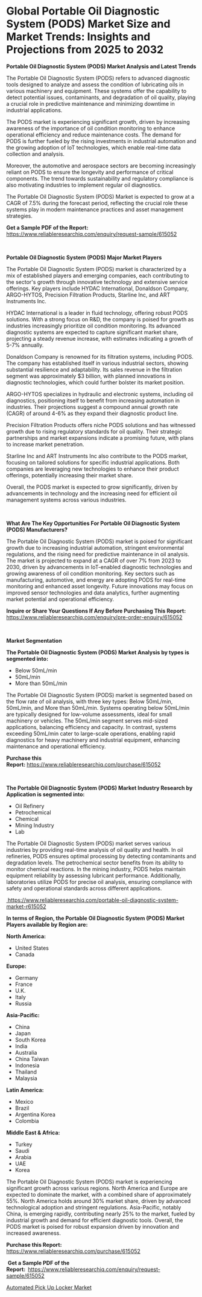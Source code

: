 <p><h1>Global Portable Oil Diagnostic System (PODS) Market Size and Market Trends: Insights and Projections from 2025 to 2032</h1></p><p><strong>Portable Oil Diagnostic System (PODS) Market Analysis and Latest Trends</strong></p>
<p><p>The Portable Oil Diagnostic System (PODS) refers to advanced diagnostic tools designed to analyze and assess the condition of lubricating oils in various machinery and equipment. These systems offer the capability to detect potential issues, contaminants, and degradation of oil quality, playing a crucial role in predictive maintenance and minimizing downtime in industrial applications. </p><p>The PODS market is experiencing significant growth, driven by increasing awareness of the importance of oil condition monitoring to enhance operational efficiency and reduce maintenance costs. The demand for PODS is further fueled by the rising investments in industrial automation and the growing adoption of IoT technologies, which enable real-time data collection and analysis. </p><p>Moreover, the automotive and aerospace sectors are becoming increasingly reliant on PODS to ensure the longevity and performance of critical components. The trend towards sustainability and regulatory compliance is also motivating industries to implement regular oil diagnostics. </p><p>The Portable Oil Diagnostic System (PODS) Market is expected to grow at a CAGR of 7.5% during the forecast period, reflecting the crucial role these systems play in modern maintenance practices and asset management strategies.</p></p>
<p><strong>Get a Sample PDF of the Report:&nbsp;</strong> <a href="https://www.reliableresearchiq.com/enquiry/request-sample/615052?utm_campaign=1835&utm_medium=2&utm_source=Github&utm_content=ia&utm_term=11042025&utm_id=portable-oil-diagnostic-system-pods">https://www.reliableresearchiq.com/enquiry/request-sample/615052</a></p>
<p>&nbsp;</p>
<p><strong>Portable Oil Diagnostic System (PODS) Major Market Players</strong></p>
<p><p>The Portable Oil Diagnostic System (PODS) market is characterized by a mix of established players and emerging companies, each contributing to the sector's growth through innovative technology and extensive service offerings. Key players include HYDAC International, Donaldson Company, ARGO-HYTOS, Precision Filtration Products, Starline Inc, and ART Instruments Inc.</p><p>HYDAC International is a leader in fluid technology, offering robust PODS solutions. With a strong focus on R&D, the company is poised for growth as industries increasingly prioritize oil condition monitoring. Its advanced diagnostic systems are expected to capture significant market share, projecting a steady revenue increase, with estimates indicating a growth of 5-7% annually.</p><p>Donaldson Company is renowned for its filtration systems, including PODS. The company has established itself in various industrial sectors, showing substantial resilience and adaptability. Its sales revenue in the filtration segment was approximately $3 billion, with planned innovations in diagnostic technologies, which could further bolster its market position.</p><p>ARGO-HYTOS specializes in hydraulic and electronic systems, including oil diagnostics, positioning itself to benefit from increasing automation in industries. Their projections suggest a compound annual growth rate (CAGR) of around 4-6% as they expand their diagnostic product line.</p><p>Precision Filtration Products offers niche PODS solutions and has witnessed growth due to rising regulatory standards for oil quality. Their strategic partnerships and market expansions indicate a promising future, with plans to increase market penetration.</p><p>Starline Inc and ART Instruments Inc also contribute to the PODS market, focusing on tailored solutions for specific industrial applications. Both companies are leveraging new technologies to enhance their product offerings, potentially increasing their market share.</p><p>Overall, the PODS market is expected to grow significantly, driven by advancements in technology and the increasing need for efficient oil management systems across various industries.</p></p>
<p>&nbsp;</p>
<p><strong>What Are The Key Opportunities For Portable Oil Diagnostic System (PODS) Manufacturers?</strong></p>
<p><p>The Portable Oil Diagnostic System (PODS) market is poised for significant growth due to increasing industrial automation, stringent environmental regulations, and the rising need for predictive maintenance in oil analysis. The market is projected to expand at a CAGR of over 7% from 2023 to 2030, driven by advancements in IoT-enabled diagnostic technologies and growing awareness of oil condition monitoring. Key sectors such as manufacturing, automotive, and energy are adopting PODS for real-time monitoring and enhanced asset longevity. Future innovations may focus on improved sensor technologies and data analytics, further augmenting market potential and operational efficiency.</p></p>
<p><strong>Inquire or Share Your Questions If Any Before Purchasing This Report:</strong> <a href="https://www.reliableresearchiq.com/enquiry/pre-order-enquiry/615052?utm_campaign=1835&utm_medium=2&utm_source=Github&utm_content=ia&utm_term=11042025&utm_id=portable-oil-diagnostic-system-pods">https://www.reliableresearchiq.com/enquiry/pre-order-enquiry/615052</a></p>
<p>&nbsp;</p>
<p><strong>Market Segmentation</strong></p>
<p><strong>The Portable Oil Diagnostic System (PODS) Market Analysis by types is segmented into:</strong></p>
<p><ul><li>Below 50mL/min</li><li>50mL/min</li><li>More than 50mL/min</li></ul></p>
<p><p>The Portable Oil Diagnostic System (PODS) market is segmented based on the flow rate of oil analysis, with three key types: Below 50mL/min, 50mL/min, and More than 50mL/min. Systems operating below 50mL/min are typically designed for low-volume assessments, ideal for small machinery or vehicles. The 50mL/min segment serves mid-sized applications, balancing efficiency and capacity. In contrast, systems exceeding 50mL/min cater to large-scale operations, enabling rapid diagnostics for heavy machinery and industrial equipment, enhancing maintenance and operational efficiency.</p></p>
<p><strong>Purchase this Report:&nbsp;</strong><a href="https://www.reliableresearchiq.com/purchase/615052?utm_campaign=1835&utm_medium=2&utm_source=Github&utm_content=ia&utm_term=11042025&utm_id=portable-oil-diagnostic-system-pods">https://www.reliableresearchiq.com/purchase/615052</a></p>
<p>&nbsp;</p>
<p><strong>The Portable Oil Diagnostic System (PODS) Market Industry Research by Application is segmented into:</strong></p>
<p><ul><li>Oil Refinery</li><li>Petrochemical</li><li>Chemical</li><li>Mining Industry</li><li>Lab</li></ul></p>
<p><p>The Portable Oil Diagnostic System (PODS) market serves various industries by providing real-time analysis of oil quality and health. In oil refineries, PODS ensures optimal processing by detecting contaminants and degradation levels. The petrochemical sector benefits from its ability to monitor chemical reactions. In the mining industry, PODS helps maintain equipment reliability by assessing lubricant performance. Additionally, laboratories utilize PODS for precise oil analysis, ensuring compliance with safety and operational standards across different applications.</p></p>
<p><a href="https://www.reliableresearchiq.com/portable-oil-diagnostic-system-market-r615052?utm_campaign=1835&utm_medium=2&utm_source=Github&utm_content=ia&utm_term=11042025&utm_id=portable-oil-diagnostic-system-pods">&nbsp;https://www.reliableresearchiq.com/portable-oil-diagnostic-system-market-r615052</a></p>
<p><strong>In terms of Region, the Portable Oil Diagnostic System (PODS) Market Players available by Region are:</strong></p>
<p>
    <p> <strong> North America: </strong>
        <ul>
            <li>United States</li>
            <li>Canada</li>
        </ul>
        </p> 
    <p> <strong> Europe: </strong>
        <ul>
            <li>Germany</li>
            <li>France</li>
            <li>U.K.</li>
            <li>Italy</li>
            <li>Russia</li>
        </ul>
        </p> 
    <p> <strong> Asia-Pacific: </strong>
        <ul>
            <li>China</li>
            <li>Japan</li>
            <li>South Korea</li>
            <li>India</li>
            <li>Australia</li>
            <li>China Taiwan</li>
            <li>Indonesia</li>
            <li>Thailand</li>
            <li>Malaysia</li>
        </ul>
        </p> 
    <p> <strong> Latin America: </strong>
        <ul>
            <li>Mexico</li>
            <li>Brazil</li>
            <li>Argentina Korea</li>
            <li>Colombia</li>
        </ul>
        </p> 
    <p> <strong> Middle East & Africa: </strong>
        <ul>
            <li>Turkey</li>
            <li>Saudi</li>
            <li>Arabia</li>
            <li>UAE</li>
            <li>Korea</li>
        </ul>
    </p>
    </p>
<p><p>The Portable Oil Diagnostic System (PODS) market is experiencing significant growth across various regions. North America and Europe are expected to dominate the market, with a combined share of approximately 55%. North America holds around 30% market share, driven by advanced technological adoption and stringent regulations. Asia-Pacific, notably China, is emerging rapidly, contributing nearly 25% to the market, fueled by industrial growth and demand for efficient diagnostic tools. Overall, the PODS market is poised for robust expansion driven by innovation and increased awareness.</p></p>
<p><strong>Purchase this Report: </strong><a href="https://www.reliableresearchiq.com/purchase/615052?utm_campaign=1835&utm_medium=2&utm_source=Github&utm_content=ia&utm_term=11042025&utm_id=portable-oil-diagnostic-system-pods">https://www.reliableresearchiq.com/purchase/615052</a></p>
<p>&nbsp;<strong>Get a Sample PDF of the Report:&nbsp;&nbsp;</strong><a href="https://www.reliableresearchiq.com/enquiry/request-sample/615052?utm_campaign=1835&utm_medium=2&utm_source=Github&utm_content=ia&utm_term=11042025&utm_id=portable-oil-diagnostic-system-pods">https://www.reliableresearchiq.com/enquiry/request-sample/615052</a></p>
<p><strong></strong></p>
<p><p><a href="https://github.com/LilianFaulkner65/Market-Research-Report-List-2/blob/main/automated-pick-up-locker-market.md?utm_campaign=1835&utm_medium=2&utm_source=Github&utm_content=ia&utm_term=11042025&utm_id=portable-oil-diagnostic-system-pods">Automated Pick Up Locker Market</a></p></p>
